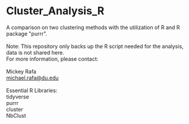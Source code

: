 # Cluster_Analysis_R
A comparison on two clustering methods with the utilization of R and R package "purrr".  
<br />
Note: This repository only backs up the R script needed for the analysis, data is not shared here.
<br />
For more information, please contact:
<br />
<br />
Mickey Rafa
<br />
michael.rafa@du.edu
<br />
<br />
Essential R Libraries:
<br />
tidyverse
<br />
purrr
<br />
cluster
<br />
NbClust
